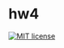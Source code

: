 # hw4

[![MIT license](https://img.shields.io/badge/license-MIT-blue.svg)](https://github.com/Mizzza54/fp-homework/blob/master/hw4/LICENSE)